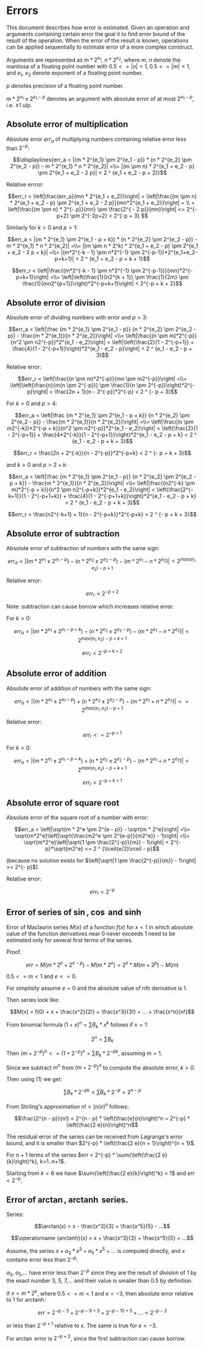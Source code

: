 # Errors

This document describes how error is estimated. Given an operation and arguments containing certain error the goal it to find error bound of the result of the operation. When the error of the result is known, operations can be applied sequentially to estimate error of a more complex construct.

Arguments are represented as $m*2^{e_1}$, $n*2^{e_2}$, where $m$, $n$ denote the mantissa of a floating point number with $0.5 <= |n| < 1, 0.5 <= |m| < 1$, and $e_1$, $e_2$ denote exponent of a floating point number.

$p$ denotes precision of a floating point number.

$m * 2^{e_1} \pm 2^{e_1 - p}$ denotes an argument with absolute error of at most $2^{e_1-p}$, i.e. $\pm1$ ulp.

## Absolute error of multiplication

Absolute error $err_a$ of multiplying numbers containing relative error less than $2^{-p}$:

$$\displaylines{err_a < |(m * 2^{e_1} \pm 2^{e_1 - p}) * (n * 2^{e_2} \pm 2^{e_2 - p}) - m * 2^{e_1} * n * 2^{e_2}| =\\= |(m \pm n) * 2^{e_1 + e_2 - p} \pm 2^{e_1 + e_2 - 2 p}| < 2 ^ {e_1 + e_2 - p + 2}}$$

Relative errror:

$$err_r < \left|\frac{err_a}{mn * 2^{e_1 + e_2}}\right| = \left|\frac{(m \pm n) * 2^{e_1 + e_2 - p} \pm 2^{e_1 + e_2 - 2 p}}{mn*2^{e_1 + e_2}}\right| = \\ = \left|\frac{(m \pm n) * 2^{- p}}{mn} \pm \frac{2^{ - 2 p}}{mn}\right| <= 2^{-p+2} \pm 2^{-2p+2} < 2^{-p + 3} $$

Similarly for $k > 0$ and $p > 1$:

$$err_a < |(m * 2^{e_1} \pm 2^{e_1 - p + k}) * (n * 2^{e_2} \pm 2^{e_2 - p}) - m * 2^{e_1} * n * 2^{e_2}| =\\= |(m \pm n * 2^k) * 2^{e_1 + e_2 - p} \pm 2^{e_1 + e_2 - 2 p + k}| =\\= |(m*2^{-k - 1} \pm n*2^{-1} \pm 2^{-p-1})*2^{e_1+e_2-p+k+1}| < 2 ^ {e_1 + e_2 - p + k + 1}$$

$$err_r < \left|\frac{(m*2^{-k - 1} \pm n*2^{-1} \pm 2^{-p-1})}{mn}*2^{-p+k+1}\right| =\\= \left|\left(\frac{1}{n2^{k + 1}} \pm \frac{1}{2m} \pm \frac{1}{mn2^{p+1}}\right)*2^{-p+k+1}\right| < 2^{-p + k + 2}$$


## Absolute error of division

Absolute error of dividing numbers with error and $p > 3$:

$$err_a < \left|\frac {m * 2^{e_1} \pm 2^{e_1 - p}} {n * 2^{e_2} \pm 2^{e_2 - p}} - \frac{m * 2^{e_1}}{n * 2^{e_2}}\right| =\\= \left|\frac{(n \pm m)*2^{-p}}{n^2 \pm n2^{-p}}*2^{e_1 - e_2}\right| < \left|\left(\frac{2}{1 - 2^{-p+1}} + \frac{4}{1 - 2^{-p+1}}\right)*2^{e_1 - e_2 - p}\right| < 2 ^ {e_1 - e_2 - p + 3}$$

Relative error:

$$err_r < \left|\frac{(n \pm m)*2^{-p}}{mn \pm m2^{-p}}\right| =\\= \left|\left(\frac{n}{m(n \pm 2^{-p})} \pm \frac{1}{n \pm 2^{-p}}\right)*2^{-p}\right| < \frac{2n + 1}{n - 2^{-p}}*2^{-p} < 2 ^ {- p + 3}$$


For $k > 0$ and $p > 4$:

$$err_a < \left|\frac {m * 2^{e_1} \pm 2^{e_1 - p + k}} {n * 2^{e_2} \pm 2^{e_2 - p}} - \frac{m * 2^{e_1}}{n * 2^{e_2}}\right| =\\= \left|\frac{(n \pm m2^{-k})*2^{-p + k}}{n^2 \pm n2^{-p}}*2^{e_1 - e_2}\right| < \left(\frac{2}{1 - 2^{-p+1}} + \frac{4*2^{-k}}{1 - 2^{-p+1}}\right)*2^{e_1 - e_2 - p + k} < 2 ^ {e_1 - e_2 - p + k + 3}$$

$$err_r < \frac{2n + 2^{-k}}{n - 2^{-p}}*2^{-p+k} < 2 ^ {- p + k + 3}$$

and $k > 0$ and $p > 2 + k$:

$$err_a < \left|\frac {m * 2^{e_1} \pm 2^{e_1 - p}} {n * 2^{e_2} \pm 2^{e_2 - p + k}} - \frac{m * 2^{e_1}}{n * 2^{e_2}}\right| =\\= \left|\frac{(n2^{-k} \pm m)*2^{-p + k}}{n^2 \pm n2^{-p+k}}*2^{e_1 - e_2}\right| < \left(\frac{2^{-k+1}}{1 - 2^{-p+1+k}} + \frac{4}{1 - 2^{-p+1+k}}\right)*2^{e_1 - e_2 - p + k} < 2 ^ {e_1 - e_2 - p + k + 3}$$

$$err_r < \frac{n2^{-k+1} + 1}{n - 2^{-p+k}}*2^{-p+k} < 2 ^ {- p + k + 3}$$

## Absolute error of subtraction

Absolute error of subtraction of numbers with the same sign:

$$err_a < |(m * 2^{e_1} \pm 2^{e_1 - p}) - (n * 2^{e_2} \pm 2^{e_2 - p}) - (m * 2^{e_1} - n * 2^{e_2})| < 2 ^ {max(e_1, e_2) - p + 1}$$

Relative error:

$$err_r < 2^{-p+2}$$

Note: subtraction can cause borrow which increases relative error.

For $k > 0$:

$$err_a = \left|(m * 2^{e_1} \pm 2^{e_1 - p + k}) - (n * 2^{e_2} \pm 2^{e_2 - p}) - (m * 2^{e_1} - n * 2^{e_2})\right| < 2 ^ {max(e_1,e_2) - p + k + 1}$$

$$err_r < 2^{-p+k+2}$$

## Absolute error of addition

Absolute error of addition of numbers with the same sign:

$$err_a < |(m * 2^{e_1} \pm 2^{e_1 - p}) + (n * 2^{e_2} \pm 2^{e_2 - p}) - (m * 2^{e_1} + n * 2^{e_2})| <= 2 ^ {max(e_1, e_2) - p + 1}$$

Relative error:

$$err_r <= 2^{-p+1}$$

For $k > 0$:

$$err_a = \left|(m * 2^{e_1} \pm 2^{e_1 - p + k}) + (n * 2^{e_2} \pm 2^{e_2 - p}) - (m * 2^{e_1} + n * 2^{e_2})\right| < 2 ^ {max(e_1,e_2) - p + k + 1}$$

$$err_r < 2^{-p+k+1}$$


## Absolute error of square root

Absolute error of the square root of a number with error:

$$err_a < \left|\sqrt{m * 2^e \pm 2^{e - p}} - \sqrt{m * 2^e}\right| =\\= \sqrt{m*2^e}\left|\sqrt{\frac{m2^e \pm 2^{e-p}}{m2^e}} - 1\right| =\\= \sqrt{m*2^e}\left|\sqrt{1 \pm \frac{2^{-p}}{m}} - 1\right| < 2^{- p}*\sqrt{m2^e} <= 2 ^ {\lceil{e/2}\rceil - p}$$

(because no solution exists for $\left|\sqrt{1 \pm \frac{2^{-p}}{m}} - 1\right| >= 2^{- p}$).

Relative error:

$$err_r < 2^{-p}$$

## Error of series of $\sin$, $\cos$ and $\sinh$

Error of Maclaurin series $M(x)$ of a function $f(x)$ for $x < 1$ in which absolute value of the function derivatives near 0 never exceeds 1 need to be estimated only for several first terms of the series.

Proof.

$$err = M(m*2^e + 2^{e-p}) - M(m*2^e) = 2^e * M(m + 2^p) - M(m)$$

$0.5 <= m < 1$ and $e <= 0$.

For simplisity assume $e = 0$ and the absolute value of nth derivative is 1.

Then series look like:

$$M(x) = f(0) + x + \frac{x^2}{2!} + \frac{x^3}{3!} + ... + \frac{x^n}{n!}$$

From binomial formula $(1 + x)^n = \sum{B_k * x^k}$ follows if $x = 1$:

$$2^n = \sum{B_k}\tag{1}$$

Then $(m + 2^{-p})^n <= (1 + 2^{-p})^n = \sum{B_k * 2^{-p k}}$, assuming $m = 1$.

Since we subtract $m^n$ from $(m + 2^{-p})^n$ to compute the absolute error, $k > 0$.

Then using (1) we get:

$$\sum{B_k * 2^{-p k}} < \sum{B_k * 2^{-p}} = 2^{n - p}$$

From Stirling's approximation $n! > (n/e) ^ n$ 
follows:

$$\frac{2^{n - p}}{n!} < 2^{n - p} * \left(\frac{e}{n}\right)^n = 2^{-p} * \left(\frac{2 e}{n}\right)^n$$

The residual error of the series can be received from Lagrange's error bound,
and it is smaller than $2^{-p} * \left(\frac{2 e}{n + 1}\right)^{n + 1}$.

For $n+1$ terms of the series $err < 2^{-p} * \sum{\left(\frac{2 e}{k}\right)^k}, k=1..n+1$.

Starting from $k = 6$ we have $\sum{\left(\frac{2 e}{k}\right)^k} < 1$ and $err < 2^{-p}$.

## Error of $\arctan$, $\operatorname {arctanh}$ series.

Series:

$$\arctan(x) = x - \frac{x^3}{3} + \frac{x^5}{5} - ...$$
 
$$\operatorname {arctanh}(x) = x + \frac{x^3}{3} + \frac{x^5}{5} + ...$$

Assume, the series $x + a_3 * x^3 + a_5 * x^5 + ...$ is computed directly, and $x$ contains error less than $2^{-p}$:

$a_3$, $a_5$,... have error less than $2^{-p}$ since they are the result of division of 1 by the exact number 3, 5, 7,... 
and their value is smaller than 0.5 by definition.

If $x = m*2^e$, where $0.5 <= m < 1$ and $e = -3$, then absolute error relative to 1 for $\operatorname {arctanh}$:

$$err = 2^{-p-3} + 2^{-p-9+3} + 2^{-p-15+5} + ... < 2^{-p-2}$$

or less than $2^{-p+1}$ relative to $x$. The same is true for $e < -3$.

For $\arctan$ error is $2^{-p+2}$, since the first subtraction can cause borrow.
